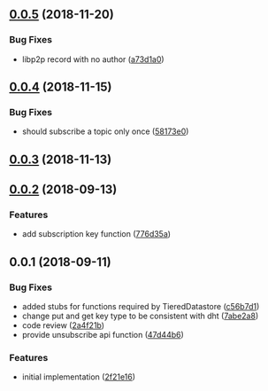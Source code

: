 <a name="0.0.5"></a>
## [0.0.5](https://github.com/ipfs/js-datastore-pubsub/compare/v0.0.4...v0.0.5) (2018-11-20)


### Bug Fixes

* libp2p record with no author ([a73d1a0](https://github.com/ipfs/js-datastore-pubsub/commit/a73d1a0))



<a name="0.0.4"></a>
## [0.0.4](https://github.com/ipfs/js-datastore-pubsub/compare/v0.0.3...v0.0.4) (2018-11-15)


### Bug Fixes

* should subscribe a topic only once ([58173e0](https://github.com/ipfs/js-datastore-pubsub/commit/58173e0))



<a name="0.0.3"></a>
## [0.0.3](https://github.com/ipfs/js-datastore-pubsub/compare/v0.0.2...v0.0.3) (2018-11-13)



<a name="0.0.2"></a>
## [0.0.2](https://github.com/ipfs/js-datastore-pubsub/compare/v0.0.1...v0.0.2) (2018-09-13)


### Features

* add subscription key function ([776d35a](https://github.com/ipfs/js-datastore-pubsub/commit/776d35a))



<a name="0.0.1"></a>
## 0.0.1 (2018-09-11)


### Bug Fixes

* added stubs for functions required by TieredDatastore ([c56b7d1](https://github.com/ipfs/js-datastore-pubsub/commit/c56b7d1))
* change put and get key type to be consistent with dht ([7abe2a8](https://github.com/ipfs/js-datastore-pubsub/commit/7abe2a8))
* code review ([2a4f21b](https://github.com/ipfs/js-datastore-pubsub/commit/2a4f21b))
* provide unsubscribe api function ([47d44b6](https://github.com/ipfs/js-datastore-pubsub/commit/47d44b6))


### Features

* initial implementation ([2f21e16](https://github.com/ipfs/js-datastore-pubsub/commit/2f21e16))



